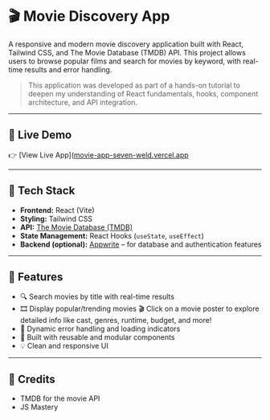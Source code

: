 # 🎬 Movie Discovery App

A responsive and modern movie discovery application built with React, Tailwind CSS, and The Movie Database (TMDB) API. This project allows users to browse popular films and search for movies by keyword, with real-time results and error handling.

> This application was developed as part of a hands-on tutorial to deepen my understanding of React fundamentals, hooks, component architecture, and API integration.

---

## 🚀 Live Demo

👉 [View Live App]([movie-app-seven-weld.vercel.app](https://movie-app-seven-weld.vercel.app/)

---

## 🔧 Tech Stack

- **Frontend:** React (Vite)
- **Styling:** Tailwind CSS
- **API:** [The Movie Database (TMDB)](https://www.themoviedb.org/documentation/api)
- **State Management:** React Hooks (`useState`, `useEffect`)
- **Backend (optional):** [Appwrite](https://appwrite.io/) – for database and authentication features

---

## 🚀 Features

- 🔍 Search movies by title with real-time results
- 🎞️ Display popular/trending movies
🎬 Click on a movie poster to explore detailed info like cast, genres, runtime, budget, and more!
- 💬 Dynamic error handling and loading indicators
- 🧠 Built with reusable and modular components
- 💡 Clean and responsive UI

---

## 🤝 Credits
- TMDB for the movie API
- JS Mastery
